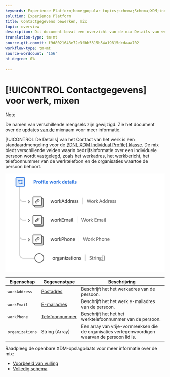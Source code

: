 ```yaml
---
keywords: Experience Platform;home;popular topics;schema;Schema;XDM;individual profile;fields;schemas;Schemas;Schema design;mixin;mixins;work details;profile work;
solution: Experience Platform
title: Contactgegevens bewerken, mix
topic: overview
description: Dit document bevat een overzicht van de mix Details van werkcontact.
translation-type: tm+mt
source-git-commit: f9d8021643e72e3fbb5315b54a19815dcdaaa702
workflow-type: tm+mt
source-wordcount: '156'
ht-degree: 0%

---
```



# [!UICONTROL Contactgegevens] voor werk, mixen

>[!NOTE]
>
>De namen van verschillende mengsels zijn gewijzigd. Zie het document over de updates [van de](../name-updates.md) mixnaam voor meer informatie.

[!UICONTROL De Details] van het Contact van het werk is een standaardmengeling voor de [[!DNL XDM Individual Profile] klasse](../../classes/individual-profile.md). De mix biedt verschillende velden waarin bedrijfsinformatie over een individuele persoon wordt vastgelegd, zoals het werkadres, het werkbericht, het telefoonnummer van de werktelefoon en de organisaties waartoe de persoon behoort.

<img src="../../images/mixins/profile-work-details.png" width="550" /><br />

| Eigenschap | Gegevenstype | Beschrijving |
| --- | --- | --- |
| `workAddress` | [Postadres](../../data-types/postal-address.md) | Beschrijft het het werkadres van de persoon. |
| `workEmail` | [E-mailadres](../../data-types/email-address.md) | Beschrijft het het werk e-mailadres van de persoon. |
| `workPhone` | [Telefoonnummer](../../data-types/phone-number.md) | Beschrijft het het het werktelefoonnummer van de persoon. |
| `organizations` | String (Array) | Een array van vrije-vormreeksen die de organisaties vertegenwoordigen waarvan de persoon lid is. |

Raadpleeg de openbare XDM-opslagplaats voor meer informatie over de mix:

* [Voorbeeld van vulling](https://github.com/adobe/xdm/blob/master/components/mixins/profile/profile-work-details.example.1.json)
* [Volledig schema](https://github.com/adobe/xdm/blob/master/components/mixins/profile/profile-work-details.schema.json)